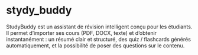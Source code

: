 # stydy_buddy
StudyBuddy est un assistant de révision intelligent conçu pour les étudiants. Il permet d’importer ses cours (PDF, DOCX, texte) et d’obtenir instantanément :  un résumé clair et structuré,  des quiz / flashcards générés automatiquement,  et la possibilité de poser des questions sur le contenu.
